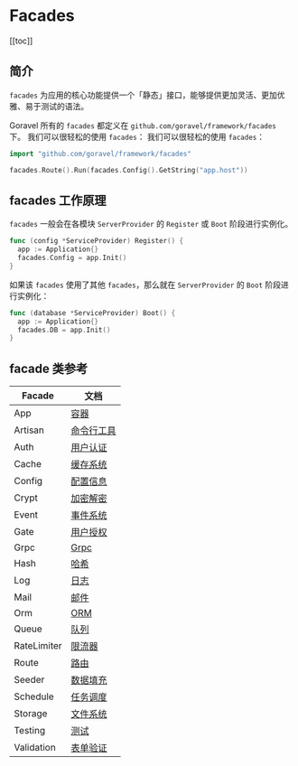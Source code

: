 # Facades

[[toc]]

## 简介

`facades` 为应用的核心功能提供一个「静态」接口，能够提供更加灵活、更加优雅、易于测试的语法。

Goravel 所有的 `facades` 都定义在 `github.com/goravel/framework/facades` 下。 我们可以很轻松的使用 `facades`： 我们可以很轻松的使用 `facades`：

```go
import "github.com/goravel/framework/facades"

facades.Route().Run(facades.Config().GetString("app.host"))
```

## facades 工作原理

`facades` 一般会在各模块 `ServerProvider` 的 `Register` 或 `Boot` 阶段进行实例化。

```go
func (config *ServiceProvider) Register() {
  app := Application{}
  facades.Config = app.Init()
}
```

如果该 `facades` 使用了其他 `facades`，那么就在 `ServerProvider` 的 `Boot` 阶段进行实例化：

```go
func (database *ServiceProvider) Boot() {
  app := Application{}
  facades.DB = app.Init()
}
```

## facade 类参考

| Facade      | 文档                                                  |
| ----------- | --------------------------------------------------- |
| App         | [容器](../architecture-concepts/service-container.md) |
| Artisan     | [命令行工具](../digging-deeper/artisan-console.md)       |
| Auth        | [用户认证](../security/authentication.md)               |
| Cache       | [缓存系统](../digging-deeper/cache.md)                  |
| Config      | [配置信息](../getting-started/configuration.md)         |
| Crypt       | [加密解密](../security/encryption.md)                   |
| Event       | [事件系统](../digging-deeper/event.md)                  |
| Gate        | [用户授权](../security/authorization.md)                |
| Grpc        | [Grpc](../the-basics/grpc.md)                       |
| Hash        | [哈希](../security/hashing.md)                        |
| Log         | [日志](../the-basics/logging.md)                      |
| Mail        | [邮件](../digging-deeper/mail.md)                     |
| Orm         | [ORM](../orm/getting-started.md)                    |
| Queue       | [队列](../digging-deeper/queues.md)                   |
| RateLimiter | [限流器](../the-basics/routing.md)                     |
| Route       | [路由](../the-basics/routing.md)                      |
| Seeder      | [数据填充](../database/seeding.md)                      |
| Schedule    | [任务调度](../digging-deeper/task-scheduling.md)        |
| Storage     | [文件系统](../digging-deeper/filesystem.md)             |
| Testing     | [测试](../testing/getting-started.md)                 |
| Validation  | [表单验证](../the-basics/validation.md)                 |
